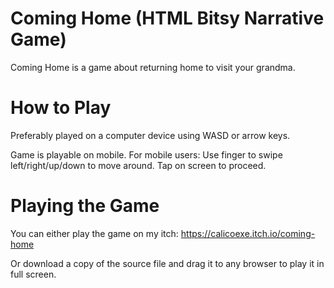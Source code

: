 # Coming Home (HTML Bitsy Narrative Game)

Coming Home is a game about returning home to visit your grandma.

# How to Play

Preferably played on a computer device using WASD or arrow keys. 

Game is playable on mobile. For mobile users: Use finger to swipe left/right/up/down to move around. Tap on screen to proceed.

# Playing the Game

You can either play the game on my itch: https://calicoexe.itch.io/coming-home

Or download a copy of the source file and drag it to any browser to play it in full screen.
